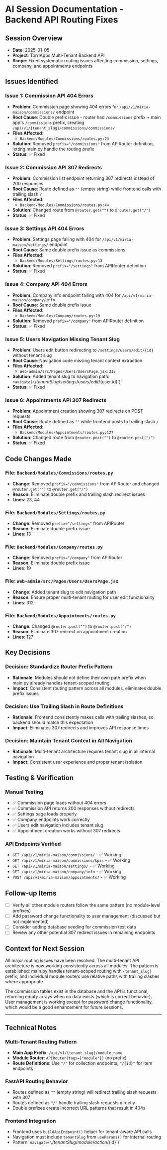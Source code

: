 # AI Session Documentation - Backend API Routing Fixes

## Session Overview
- **Date**: 2025-01-05
- **Project**: TorriApps Multi-Tenant Backend API
- **Scope**: Fixed systematic routing issues affecting commission, settings, company, and appointments endpoints

## Issues Identified

### Issue 1: Commission API 404 Errors
- **Problem**: Commission page showing 404 errors for `/api/v1/miria-maison/commissions/` endpoint
- **Root Cause**: Double prefix issue - router had `/commissions` prefix + main app's `/commissions` prefix, creating `/api/v1/{tenant_slug}/commissions/commissions/`
- **Files Affected**: 
  - `Backend/Modules/Commissions/routes.py:23`
- **Solution**: Removed `prefix="/commissions"` from APIRouter definition, letting main.py handle the routing prefix
- **Status**: ✅ Fixed

### Issue 2: Commission API 307 Redirects  
- **Problem**: Commission list endpoint returning 307 redirects instead of 200 responses
- **Root Cause**: Route defined as `""` (empty string) while frontend calls with trailing slash `/`
- **Files Affected**: 
  - `Backend/Modules/Commissions/routes.py:44`
- **Solution**: Changed route from `@router.get("")` to `@router.get("/")`
- **Status**: ✅ Fixed

### Issue 3: Settings API 404 Errors
- **Problem**: Settings page failing with 404 for `/api/v1/miria-maison/settings/` endpoint
- **Root Cause**: Same double prefix issue as commissions
- **Files Affected**: 
  - `Backend/Modules/Settings/routes.py:13`
- **Solution**: Removed `prefix="/settings"` from APIRouter definition
- **Status**: ✅ Fixed

### Issue 4: Company API 404 Errors
- **Problem**: Company info endpoint failing with 404 for `/api/v1/miria-maison/company/info`
- **Root Cause**: Same double prefix issue
- **Files Affected**: 
  - `Backend/Modules/Company/routes.py:19`
- **Solution**: Removed `prefix="/company"` from APIRouter definition
- **Status**: ✅ Fixed

### Issue 5: Users Navigation Missing Tenant Slug
- **Problem**: Users edit button redirecting to `/settings/users/edit/{id}` without tenant slug
- **Root Cause**: Navigation code missing tenant context extraction
- **Files Affected**: 
  - `Web-admin/src/Pages/Users/UsersPage.jsx:312`
- **Solution**: Added tenant slug to navigation path: `navigate(\`/${tenantSlug}/settings/users/edit/${user.id}\`)`
- **Status**: ✅ Fixed

### Issue 6: Appointments API 307 Redirects
- **Problem**: Appointment creation showing 307 redirects on POST requests
- **Root Cause**: Route defined as `""` while frontend posts to trailing slash `/`
- **Files Affected**: 
  - `Backend/Modules/Appointments/routes.py:127`
- **Solution**: Changed route from `@router.post("")` to `@router.post("/")`
- **Status**: ✅ Fixed

## Code Changes Made

### File: `Backend/Modules/Commissions/routes.py`
- **Change**: Removed `prefix="/commissions"` from APIRouter and changed `@router.get("")` to `@router.get("/")`
- **Reason**: Eliminate double prefix and trailing slash redirect issues
- **Lines**: 23, 44

### File: `Backend/Modules/Settings/routes.py`
- **Change**: Removed `prefix="/settings"` from APIRouter
- **Reason**: Eliminate double prefix issue
- **Lines**: 13

### File: `Backend/Modules/Company/routes.py`
- **Change**: Removed `prefix="/company"` from APIRouter
- **Reason**: Eliminate double prefix issue  
- **Lines**: 19

### File: `Web-admin/src/Pages/Users/UsersPage.jsx`
- **Change**: Added tenant slug to edit navigation path
- **Reason**: Ensure proper multi-tenant routing for user edit functionality
- **Lines**: 312

### File: `Backend/Modules/Appointments/routes.py`
- **Change**: Changed `@router.post("")` to `@router.post("/")`
- **Reason**: Eliminate 307 redirect on appointment creation
- **Lines**: 127

## Key Decisions

### Decision: Standardize Router Prefix Pattern
- **Rationale**: Modules should not define their own path prefix when main.py already handles tenant-scoped routing
- **Impact**: Consistent routing pattern across all modules, eliminates double prefix issues

### Decision: Use Trailing Slash in Route Definitions
- **Rationale**: Frontend consistently makes calls with trailing slashes, so backend should match this expectation
- **Impact**: Eliminates 307 redirects and improves API response times

### Decision: Maintain Tenant Context in All Navigation
- **Rationale**: Multi-tenant architecture requires tenant slug in all internal navigation
- **Impact**: Consistent user experience and proper tenant isolation

## Testing & Verification

### Manual Testing
- ✅ Commission page loads without 404 errors
- ✅ Commission API returns 200 responses without redirects
- ✅ Settings page loads properly
- ✅ Company endpoints work correctly
- ✅ Users edit navigation includes tenant slug
- ✅ Appointment creation works without 307 redirects

### API Endpoints Verified
- `GET /api/v1/miria-maison/commissions/` - ✅ Working
- `GET /api/v1/miria-maison/commissions/kpis` - ✅ Working  
- `GET /api/v1/miria-maison/settings/` - ✅ Working
- `GET /api/v1/miria-maison/company/info` - ✅ Working
- `POST /api/v1/miria-maison/appointments/` - ✅ Working

## Follow-up Items
- [ ] Verify all other module routers follow the same pattern (no module-level prefixes)
- [ ] Add password change functionality to user management (discussed but not implemented)
- [ ] Consider adding database seeding for commission test data
- [ ] Review any other potential 307 redirect issues in remaining endpoints

## Context for Next Session
All major routing issues have been resolved. The multi-tenant API architecture is now working consistently across all modules. The pattern is established: main.py handles tenant-scoped routing with `{tenant_slug}` prefix, and individual module routers use relative paths with trailing slashes where appropriate.

The commission tables exist in the database and the API is functional, returning empty arrays when no data exists (which is correct behavior). User management is working except for password change functionality, which would be a good enhancement for future sessions.

---

## Technical Notes

### Multi-Tenant Routing Pattern
- **Main App Prefix**: `/api/v1/{tenant_slug}/module_name`
- **Module Router**: `APIRouter(tags=["module"])` (no prefix)
- **Route Definitions**: Use `"/"` for collection endpoints, `"/{id}"` for item endpoints

### FastAPI Routing Behavior
- Routes defined as `""` (empty string) will redirect trailing slash requests with 307
- Routes defined as `"/"` handle trailing slash requests directly
- Double prefixes create incorrect URL patterns that result in 404s

### Frontend Integration
- Frontend uses `buildApiEndpoint()` helper for tenant-aware API calls
- Navigation must include `tenantSlug` from `useParams()` for internal routing
- Pattern: `navigate(\`/${tenantSlug}/module/action/${id}\`)`